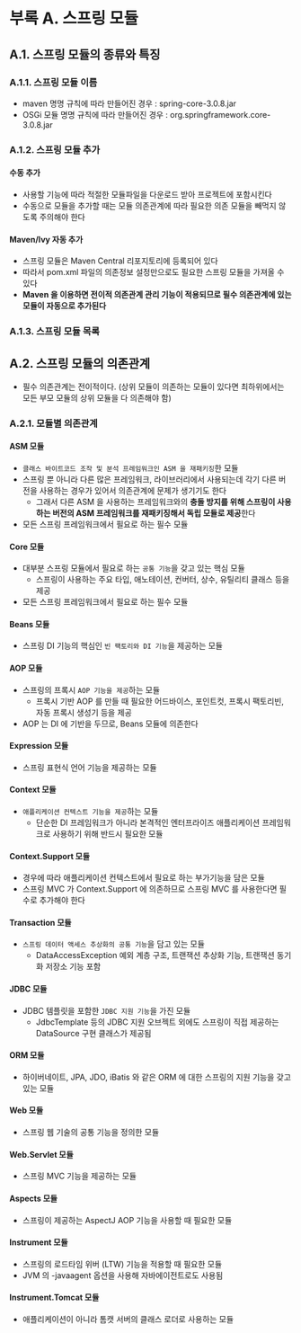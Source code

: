 # 부록 A. 스프링 모듈
## A.1. 스프링 모듈의 종류와 특징
### A.1.1. 스프링 모듈 이름
- maven 명명 규칙에 따라 만들어진 경우 : spring-core-3.0.8.jar
- OSGi 모듈 명명 규칙에 따라 만들어진 경우 : org.springframework.core-3.0.8.jar

### A.1.2. 스프링 모듈 추가
#### 수동 추가
- 사용할 기능에 따라 적절한 모듈파일을 다운로드 받아 프로젝트에 포함시킨다
- 수동으로 모듈을 추가할 때는 모듈 의존관계에 따라 필요한 의존 모듈을 빼먹지 않도록 주의해야 한다

#### Maven/Ivy 자동 추가
- 스프링 모듈은 Maven Central 리포지토리에 등록되어 있다
- 따라서 pom.xml 파일의 의존정보 설정만으로도 필요한 스프링 모듈을 가져올 수 있다
- **Maven 을 이용하면 전이적 의존관계 관리 기능이 적용되므로 필수 의존관계에 있는 모듈이 자동으로 추가된다**

### A.1.3. 스프링 모듈 목록

## A.2. 스프링 모듈의 의존관계
- 필수 의존관계는 전이적이다. (상위 모듈이 의존하는 모듈이 있다면 최하위에서는 모든 부모 모듈의 상위 모듈을 다 의존해야 함)

### A.2.1. 모듈별 의존관계
#### ASM 모듈
- `클래스 바이트코드 조작 및 분석 프레임워크인 ASM 을 재패키징`한 모듈
- 스프링 뿐 아니라 다른 많은 프레임워크, 라이브러리에서 사용되는데 각기 다른 버전을 사용하는 경우가 있어서 의존관계에 문제가 생기기도 한다
  - 그래서 다른 ASM 을 사용하는 프레임워크와의 **충돌 방지를 위해 스프링이 사용하는 버전의 ASM 프레임워크를 재패키징해서 독립 모듈로 제공**한다
- 모든 스프링 프레임워크에서 필요로 하는 필수 모듈

#### Core 모듈
- 대부분 스프링 모듈에서 필요로 하는 `공통 기능`을 갖고 있는 핵심 모듈
  - 스프링이 사용하는 주요 타입, 애노테이션, 컨버터, 상수, 유틸리티 클래스 등을 제공
- 모든 스프링 프레임워크에서 필요로 하는 필수 모듈

#### Beans 모듈
- 스프링 DI 기능의 핵심인 `빈 팩토리와 DI 기능`을 제공하는 모듈

#### AOP 모듈
- 스프링의 프록시 `AOP 기능을 제공`하는 모듈
  - 프록시 기반 AOP 를 만들 때 필요한 어드바이스, 포인트컷, 프록시 팩토리빈, 자동 프록시 생성기 등을 제공
- AOP 는 DI 에 기반을 두므로, Beans 모듈에 의존한다

#### Expression 모듈
- 스프링 표현식 언어 기능을 제공하는 모듈

#### Context 모듈
- `애플리케이션 컨텍스트 기능을 제공`하는 모듈
  - 단순한 DI 프레임워크가 아니라 본격적인 엔터프라이즈 애플리케이션 프레임워크로 사용하기 위해 반드시 필요한 모듈

#### Context.Support 모듈
- 경우에 따라 애플리케이션 컨텍스트에서 필요로 하는 부가기능을 담은 모듈
- 스프링 MVC 가 Context.Support 에 의존하므로 스프링 MVC 를 사용한다면 필수로 추가해야 한다

#### Transaction 모듈
- `스프링 데이터 액세스 추상화의 공통 기능`을 담고 있는 모듈
  - DataAccessException 예외 계층 구조, 트랜잭션 추상화 기능, 트랜잭션 동기화 저장소 기능 포함

#### JDBC 모듈
- JDBC 템플릿을 포함한 `JDBC 지원 기능`을 가진 모듈
  - JdbcTemplate 등의 JDBC 지원 오브젝트 외에도 스프링이 직접 제공하는 DataSource 구현 클래스가 제공됨

#### ORM 모듈
- 하이버네이트, JPA, JDO, iBatis 와 같은 ORM 에 대한 스프링의 지원 기능을 갖고 있는 모듈

#### Web 모듈
- 스프링 웹 기술의 공통 기능을 정의한 모듈

#### Web.Servlet 모듈
- 스프링 MVC 기능을 제공하는 모듈

#### Aspects 모듈
- 스프링이 제공하는 AspectJ AOP 기능을 사용할 때 필요한 모듈

#### Instrument 모듈
- 스프링의 로드타임 위버 (LTW) 기능을 적용할 때 필요한 모듈
- JVM 의 -javaagent 옵션을 사용해 자바에이전트로도 사용됨

#### Instrument.Tomcat 모듈
- 애플리케이션이 아니라 톰캣 서버의 클래스 로더로 사용하는 모듈